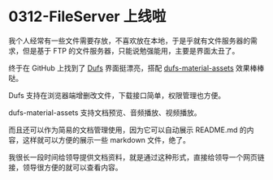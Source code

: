 # 0312-FileServer 上线啦

我个人经常有一些文件需要存放，不喜欢放在本地，于是乎就有文件服务器的需求，但是基于 FTP 的文件服务器，只能说勉强能用，主要是界面太丑了。

终于在 GitHub 上找到了 [Dufs](https://github.com/sigoden/dufs) 界面挺漂亮，搭配 [dufs-material-assets](https://github.com/TransparentLC/dufs-material-assets) 效果棒棒哒。

Dufs 支持在浏览器端增删改文件，下载接口简单，权限管理也方便。

dufs-material-assets 支持文档预览、音频播放、视频播放。

而且还可以作为简易的文档管理使用，因为它可以自动展示 README.md 的内容，这样就可以方便的展示一些 markdown 文件，绝了。

我很长一段时间给领导提供文档资料，就是通过这种形式，直接给领导一个网页链接，领导很方便的就可以查看内容。

